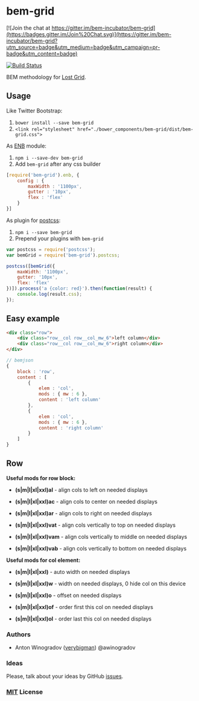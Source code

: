# bem-grid

[![Join the chat at https://gitter.im/bem-incubator/bem-grid](https://badges.gitter.im/Join%20Chat.svg)](https://gitter.im/bem-incubator/bem-grid?utm_source=badge&utm_medium=badge&utm_campaign=pr-badge&utm_content=badge)

[![Build Status](https://travis-ci.org/bem-incubator/bem-grid.svg?branch=master&style=flat)](https://travis-ci.org/bem-incubator/bem-grid)

BEM methodology for [Lost Grid](https://github.com/corysimmons/lost).

## Usage

Like Twitter Bootstrap:

1. `bower install --save bem-grid`
2. `<link rel="stylesheet" href="./bower_components/bem-grid/dist/bem-grid.css">`

As [ENB](https://github.com/enb-make/enb) module:

1. `npm i --save-dev bem-grid`
2. Add `bem-grid` after any css builder
``` js
[require('bem-grid').enb, {
    config : {
        maxWidth : '1100px',
        gutter : '10px',
        flex : 'flex'
    }
}]
```

As plugin for [postcss](https://github.com/postcss/postcss):
1. `npm i --save bem-grid`
2. Prepend your plugins with `bem-grid`
``` js
var postcss = require('postcss');
var bemGrid = require('bem-grid').postcss;

postcss([bemGrid({
    maxWidth: '1100px',
    gutter: '10px',
    flex: 'flex'
})]).process('a {color: red}').then(function(result) {
    console.log(result.css);
});
```

## Easy example

``` html
<div class="row">
    <div class="row__col row__col_mw_6">left column</div>
    <div class="row__col row__col_mw_6">right column</div>
</div>
```

``` javascript
// bemjson
{
    block : 'row',
    content : [
        {
            elem : 'col',
            mods : { mw : 6 },
            content : 'left column'
        },
        {
            elem : 'col',
            mods : { mw : 6 },
            content : 'right column'
        }
    ]
}
```

## Row

__Useful mods for row block:__

- __(s|m|l|xl|xxl)al__ - align cols to left on needed displays
- __(s|m|l|xl|xxl)ac__ - align cols to center on needed displays
- __(s|m|l|xl|xxl)ar__ - align cols to right on needed displays

- __(s|m|l|xl|xxl)vat__ - align cols vertically to top on needed displays
- __(s|m|l|xl|xxl)vam__ - align cols vertically to middle on needed displays
- __(s|m|l|xl|xxl)vab__ - align cols vertically to bottom on needed displays

__Useful mods for col element:__

- __(s|m|l|xl|xxl)__ - auto width on needed displays
- __(s|m|l|xl|xxl)w__ - width on needed displays, 0 hide col on this device
- __(s|m|l|xl|xxl)o__ - offset on needed displays

- __(s|m|l|xl|xxl)of__ - order first this col on needed displays
- __(s|m|l|xl|xxl)ol__ - order last this col on needed displays

### Authors

- Anton Winogradov ([verybigman](https://github.com/verybigman)) @awinogradov

### Ideas

Please, talk about your ideas by GitHub [issues](https://github.com/bem-incubator/bem-grid/issues).

### [MIT](http://en.wikipedia.org/wiki/MIT_License) License

